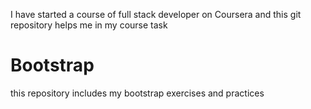 I have started a course of full stack developer on Coursera and this git repository helps me in my course task
# Bootstrap
this repository includes my bootstrap exercises and practices 
